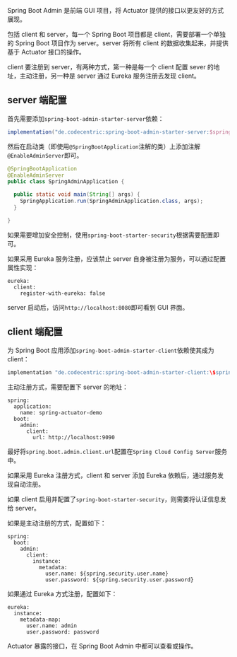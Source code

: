 Spring Boot Admin 是前端 GUI 项目，将 Actuator 提供的接口以更友好的方式展现。

包括 client 和 server，每一个 Spring Boot 项目都是 client，需要部署一个单独的 Spring Boot 项目作为 server。server 将所有 client 的数据收集起来，并提供基于 Actuator 接口的操作。

client 要注册到 server，有两种方式，第一种是每一个 client 配置 sever 的地址，主动注册，另一种是 server 通过 Eureka 服务注册去发现 client。

## server 端配置

首先需要添加`spring-boot-admin-starter-server`依赖：

```gradle
implementation("de.codecentric:spring-boot-admin-starter-server:$springAdminVersion")
```

然后在启动类（即使用`@SpringBootApplication`注解的类）上添加注解`@EnableAdminServer`即可。

```java
@SpringBootApplication
@EnableAdminServer
public class SpringAdminApplication {

  public static void main(String[] args) {
    SpringApplication.run(SpringAdminApplication.class, args);
  }

}
```

如果需要增加安全控制，使用`spring-boot-starter-security`根据需要配置即可。

如果采用 Eureka 服务注册，应该禁止 server 自身被注册为服务，可以通过配置属性实现：

```text
eureka:
  client:
    register-with-eureka: false
```

server 启动后，访问`http://localhost:8080`即可看到 GUI 界面。

## client 端配置

为 Spring Boot 应用添加`spring-boot-admin-starter-client`依赖使其成为 client：

```gradle
implementation "de.codecentric:spring-boot-admin-starter-client:\$springBootAdminVersion"
```

主动注册方式，需要配置下 server 的地址：

```text
spring:
  application:
    name: spring-actuator-demo
  boot:
    admin:
      client:
        url: http://localhost:9090
```

最好将`spring.boot.admin.client.url`配置在`Spring Cloud Config Server`服务中。

如果采用 Eureka 注册方式，client 和 server 添加 Eureka 依赖后，通过服务发现自动注册。

如果 client 启用并配置了`spring-boot-starter-security`，则需要将认证信息发给 server。

如果是主动注册的方式，配置如下：

```text
spring:
  boot:
    admin:
      client:
        instance:
          metadata:
            user.name: ${spring.security.user.name}
            user.password: ${spring.security.user.password}
```

如果通过 Eureka 方式注册，配置如下：

```text
eureka:
  instance:
    metadata-map:
      user.name: admin
      user.password: password
```

Actuator 暴露的接口，在 Spring Boot Admin 中都可以查看或操作。
